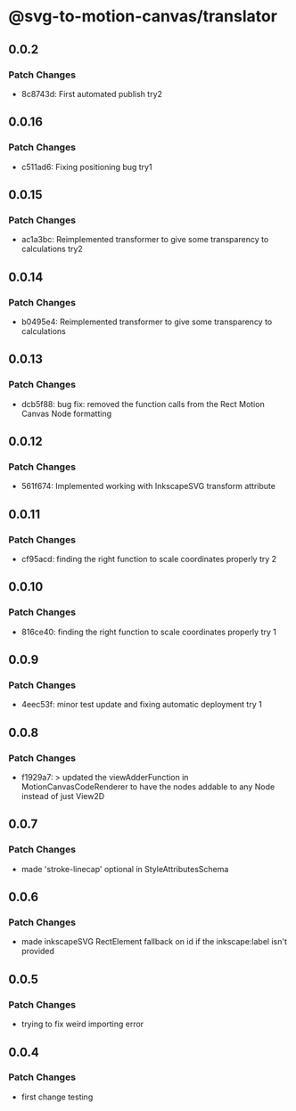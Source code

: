 # @svg-to-motion-canvas/translator

## 0.0.2

### Patch Changes

- 8c8743d: First automated publish try2

## 0.0.16

### Patch Changes

- c511ad6: Fixing positioning bug try1

## 0.0.15

### Patch Changes

- ac1a3bc: Reimplemented transformer to give some transparency to calculations try2

## 0.0.14

### Patch Changes

- b0495e4: Reimplemented transformer to give some transparency to calculations

## 0.0.13

### Patch Changes

- dcb5f88: bug fix: removed the function calls from the Rect Motion Canvas Node formatting

## 0.0.12

### Patch Changes

- 561f674: Implemented working with InkscapeSVG transform attribute

## 0.0.11

### Patch Changes

- cf95acd: finding the right function to scale coordinates properly try 2

## 0.0.10

### Patch Changes

- 816ce40: finding the right function to scale coordinates properly try 1

## 0.0.9

### Patch Changes

- 4eec53f: minor test update and fixing automatic deployment try 1

## 0.0.8

### Patch Changes

- f1929a7: > updated the viewAdderFunction in MotionCanvasCodeRenderer to have the nodes addable to any Node instead of just View2D

## 0.0.7

### Patch Changes

- made 'stroke-linecap' optional in StyleAttributesSchema

## 0.0.6

### Patch Changes

- made inkscapeSVG RectElement fallback on id if the inkscape:label isn't provided

## 0.0.5

### Patch Changes

- trying to fix weird importing error

## 0.0.4

### Patch Changes

- first change testing
